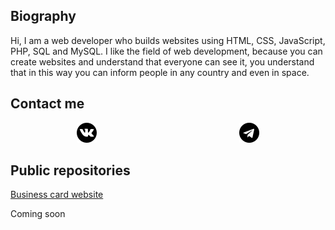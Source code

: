 <html>
  <head>
    <style>
      .links {
        display: grid;
        grid-auto-flow: column;
        grid-gap: 16px;
        align-items: center;
        text-align: center;
      }
    </style>
  </head>
  <body>
<h2>Biography</h2>
<p>Hi, I am a web developer who builds websites using HTML, CSS, JavaScript, PHP, SQL and MySQL. I like the field of web development, because you can create websites and understand that everyone can see it, you understand that in this way you can inform people in any country and even in space.</p>

<h2>Contact me</h2>
<div class="links">
  <a href="https://vk.com/id673347518" target="_blank">
    <img src="sign/vk.png" width="32px" height="32px"></img>
  </a>
  <a href="https://t.me/gunyapixel" target="_blank">
    <img src="sign/telegram.png" width="32px" height="32px"></img>
  </a>
</div>

<h2>Public repositories</h2>
<a href="https://github.com/GunyaPixel/businessCardWebsite" target="_blank">Business card website</a>
<p>Coming soon</p>
</body>
</html>
